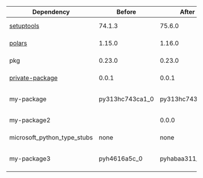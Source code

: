 |Dependency|Before|After|Change|Explicit|Package|Environments|
|-|-|-|-|-|-|-|
|[setuptools](https://pypi.org/project/setuptools)|74.1.3|75.6.0|Major Upgrade|true|pypi|*all envs* on osx-arm64|
|[polars](https://prefix.dev/channels/conda-forge/packages/polars)|1.15.0|1.16.0|Minor Upgrade|true|conda|*all envs* on osx-arm64|
|pkg|0.23.0|0.23.0|Other|true|conda|*all envs* on linux-64|
|[private-package](https://prefix.dev/channels/setup-pixi-test/packages/private-package)|0.0.1|0.0.1|Other|true|conda|*all envs* on osx-arm64|
|my-package|py313hc743ca1_0|py313hc743ca1_1|Only build string|true|conda|*all envs* on osx-arm64|
|my-package2||0.0.0|Added|false|conda|*all envs* on osx-arm64|
|microsoft_python_type_stubs|none|none|Other|false|pypi|*all envs* on linux-64|
|my-package3|pyh4616a5c_0|pyhabaa311_0|Only build string|false|conda|*all envs* on osx-arm64|

[^1]: **Bold** means explicit dependency.
[^2]: Dependency got downgraded.
